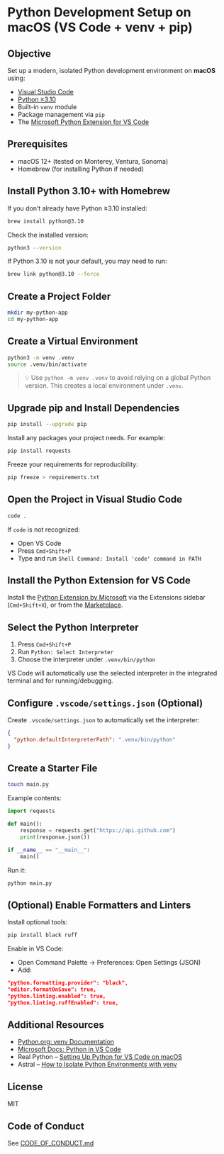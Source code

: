 # Python Development Setup on macOS (VS Code + venv + pip)

## Objective

Set up a modern, isolated Python development environment on **macOS** using:

- [Visual Studio Code](https://code.visualstudio.com/)  
- [Python ≥3.10](https://www.python.org/downloads/)  
- Built-in `venv` module  
- Package management via `pip`  
- The [Microsoft Python Extension for VS Code](https://marketplace.visualstudio.com/items?itemName=ms-python.python)

## Prerequisites

- macOS 12+ (tested on Monterey, Ventura, Sonoma)
- Homebrew (for installing Python if needed)

## Install Python 3.10+ with Homebrew

If you don’t already have Python ≥3.10 installed:

```bash
brew install python@3.10
```

Check the installed version:

```bash
python3 --version
```

If Python 3.10 is not your default, you may need to run:

```bash
brew link python@3.10 --force
```

## Create a Project Folder

```bash
mkdir my-python-app
cd my-python-app
```

## Create a Virtual Environment

```bash
python3 -m venv .venv
source .venv/bin/activate
```

> 💡 Use `python -m venv .venv` to avoid relying on a global Python version. This creates a local environment under `.venv`.

## Upgrade pip and Install Dependencies

```bash
pip install --upgrade pip
```

Install any packages your project needs. For example:

```bash
pip install requests
```

Freeze your requirements for reproducibility:

```bash
pip freeze > requirements.txt
```

## Open the Project in Visual Studio Code

```bash
code .
```

If `code` is not recognized:

- Open VS Code
- Press `Cmd+Shift+P`
- Type and run `Shell Command: Install 'code' command in PATH`

## Install the Python Extension for VS Code

Install the [Python Extension by Microsoft](https://marketplace.visualstudio.com/items?itemName=ms-python.python) via the Extensions sidebar (`Cmd+Shift+X`), or from the [Marketplace](https://marketplace.visualstudio.com/items?itemName=ms-python.python).

## Select the Python Interpreter

1. Press `Cmd+Shift+P`
2. Run `Python: Select Interpreter`
3. Choose the interpreter under `.venv/bin/python`

VS Code will automatically use the selected interpreter in the integrated terminal and for running/debugging.

## Configure `.vscode/settings.json` (Optional)

Create `.vscode/settings.json` to automatically set the interpreter:

```json
{
  "python.defaultInterpreterPath": ".venv/bin/python"
}
```

## Create a Starter File

```bash
touch main.py
```

Example contents:

```python
import requests

def main():
    response = requests.get("https://api.github.com")
    print(response.json())

if __name__ == "__main__":
    main()
```

Run it:

```bash
python main.py
```

## (Optional) Enable Formatters and Linters

Install optional tools:

```bash
pip install black ruff
```

Enable in VS Code:

- Open Command Palette → Preferences: Open Settings (JSON)
- Add:

```json
"python.formatting.provider": "black",
"editor.formatOnSave": true,
"python.linting.enabled": true,
"python.linting.ruffEnabled": true,
```

## Additional Resources

- [Python.org: venv Documentation](https://docs.python.org/3/library/venv.html)  
- [Microsoft Docs: Python in VS Code](https://code.visualstudio.com/docs/python/python-tutorial)  
- Real Python – [Setting Up Python for VS Code on macOS](https://realpython.com/python-in-vscode/)  
- Astral – [How to Isolate Python Environments with venv](https://docs.astral.sh/uv/guide/venv/)

## License

MIT

## Code of Conduct

See [CODE_OF_CONDUCT.md](./CODE_OF_CONDUCT.md)